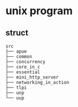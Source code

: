 # unix program

## struct

```
src
├── apue
├── common
├── concurrency
├── core_in_c
├── essential
├── mini_http_server
├── networking_in_action
├── tlpi
├── unp
└── uup
```

